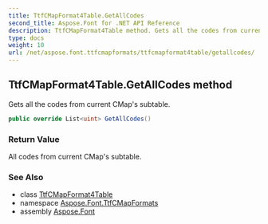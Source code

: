 ```yaml
---
title: TtfCMapFormat4Table.GetAllCodes
second_title: Aspose.Font for .NET API Reference
description: TtfCMapFormat4Table method. Gets all the codes from current CMaps subtable
type: docs
weight: 10
url: /net/aspose.font.ttfcmapformats/ttfcmapformat4table/getallcodes/
---
```

## TtfCMapFormat4Table.GetAllCodes method

Gets all the codes from current CMap's subtable.

```csharp
public override List<uint> GetAllCodes()
```

### Return Value

All codes from current CMap's subtable.

### See Also

* class [TtfCMapFormat4Table](../)
* namespace [Aspose.Font.TtfCMapFormats](../../../aspose.font.ttfcmapformats/)
* assembly [Aspose.Font](../../../)


